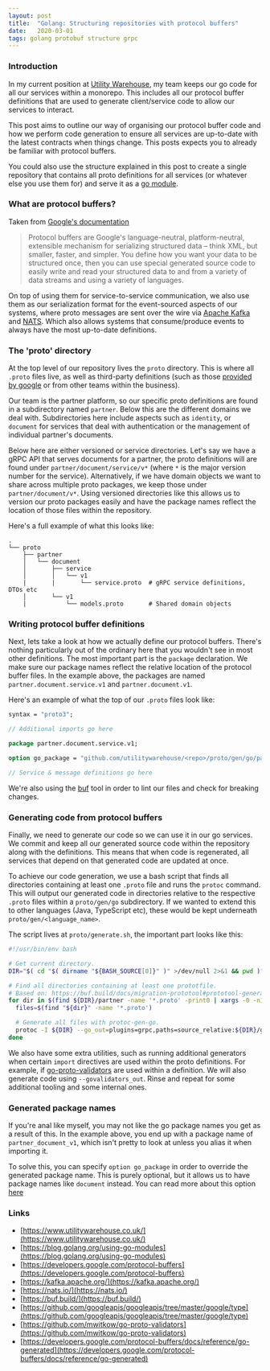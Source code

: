 ```yaml
---
layout: post
title:  "Golang: Structuring repositories with protocol buffers"
date:   2020-03-01
tags: golang protobuf structure grpc
---
```


### Introduction

In my current position at [Utility Warehouse](https://www.utilitywarehouse.co.uk/), my team keeps our go code for all 
our services within a monorepo. This includes all our protocol buffer definitions that are used to generate client/service 
code to allow our services to interact.

This post aims to outline our way of organising our protocol buffer code and how we perform code generation to ensure all
services are up-to-date with the latest contracts when things change. This posts expects you to already be familiar with
protocol buffers.

You could also use the structure explained in this post to create a single repository that contains all proto definitions 
for all services (or whatever else you use them for) and serve it as a [go module](https://blog.golang.org/using-go-modules). 

### What are protocol buffers?

Taken from [Google's documentation](https://developers.google.com/protocol-buffers)

>Protocol buffers are Google's language-neutral, platform-neutral, extensible mechanism for serializing structured data 
– think XML, but smaller, faster, and simpler. You define how you want your data to be structured once, then you can 
use special generated source code to easily write and read your structured data to and from a variety of data streams 
and using a variety of languages.

On top of using them for service-to-service communication, we also use them as our serialization format for
the event-sourced aspects of our systems, where proto messages are sent over the wire via 
[Apache Kafka](https://kafka.apache.org/) and [NATS](https://nats.io/). Which also allows systems that consume/produce
events to always have the most up-to-date definitions.

### The 'proto' directory

At the top level of our repository lives the `proto` directory. This is where all `.proto` files live, as well as 
third-party definitions (such as those [provided by google](https://github.com/googleapis/googleapis/tree/master/google/type) 
or from other teams within the business).

Our team is the partner platform, so our specific proto definitions are found in a subdirectory named `partner`. Below 
this are the different domains we deal with. Subdirectories here include aspects such as `identity`, or `document` for 
services that deal with authentication or the management of individual partner's documents.

Below here are either versioned or service directories. Let's say we have a gRPC API that serves documents for a partner,
the proto definitions will are found under `partner/document/service/v*` (where `*` is the major version number for the 
service). Alternatively, if we have domain objects we want to share across multiple proto packages, we keep those under 
`partner/document/v*`. Using versioned directories like this allows us to version our proto packages easily and have the 
package names reflect the location of those files within the repository.

Here's a full example of what this looks like:

```
.
└── proto
    ├── partner
    │   └── document
    │       ├── service
    │       │   └── v1
    |       |       └── service.proto  # gRPC service definitions, DTOs etc
    │       └── v1
    |           └── models.proto       # Shared domain objects
```

### Writing protocol buffer definitions

Next, lets take a look at how we actually define our protocol buffers. There's nothing particularly out of the ordinary 
here that you wouldn't see in most other definitions. The most important part is the `package` declaration. We make sure
our package names reflect the relative location of the protocol buffer files. In the example above, the packages are named
`partner.document.service.v1` and `partner.document.v1`.

Here's an example of what the top of our `.proto` files look like:

```proto
syntax = "proto3";

// Additional imports go here

package partner.document.service.v1;

option go_package = "github.com/utilitywarehouse/<repo>/proto/gen/go/partner/document/service/v1;document";

// Service & message definitions go here
```

We're also using the [buf](https://buf.build/) tool in order to lint our files and check for breaking changes.

### Generating code from protocol buffers

Finally, we need to generate our code so we can use it in our go services. We commit and keep all our generated source 
code within the repository along with the definitions. This means that when code is regenerated, all services that 
depend on that generated code are updated at once.

To achieve our code generation, we use a bash script that finds all directories containing at least one `.proto` file
and runs the `protoc` command. This will output our generated code in directories relative to the respective `.proto` 
files within a `proto/gen/go` subdirectory. If we wanted to extend this to other languages (Java, TypeScript etc), these 
would be kept underneath `proto/gen/<language_name>`.

The script lives at `proto/generate.sh`, the important part looks like this:

```bash
#!/usr/bin/env bash

# Get current directory.
DIR="$( cd "$( dirname "${BASH_SOURCE[0]}" )" >/dev/null 2>&1 && pwd )"

# Find all directories containing at least one prototfile.
# Based on: https://buf.build/docs/migration-prototool#prototool-generate.
for dir in $(find ${DIR}/partner -name '*.proto' -print0 | xargs -0 -n1 dirname | sort | uniq); do
  files=$(find "${dir}" -name '*.proto')

  # Generate all files with protoc-gen-go.
  protoc -I ${DIR} --go_out=plugins=grpc,paths=source_relative:${DIR}/gen/go ${files}
done
```

We also have some extra utilities, such as running additional generators when certain `import` directives are used within
the proto definitions. For example, if [go-proto-validators](https://github.com/mwitkow/go-proto-validators) are used 
within a definition. We will also generate code using `--govalidators_out`. Rinse and repeat for some additional tooling 
and some internal ones.

### Generated package names

If you're anal like myself, you may not like the go package names you get as a result of this. In the example above, you 
end up with a package name of `partner_document_v1`, which isn't pretty to look at unless you alias it when importing it.

To solve this, you can specify `option go_package` in order to override the generated package name. This is purely 
optional, but it allows us to have package names like `document` instead. You can read more about this option
[here](https://developers.google.com/protocol-buffers/docs/reference/go-generated)

### Links

* [https://www.utilitywarehouse.co.uk/](https://www.utilitywarehouse.co.uk/)
* [https://blog.golang.org/using-go-modules](https://blog.golang.org/using-go-modules)
* [https://developers.google.com/protocol-buffers](https://developers.google.com/protocol-buffers)
* [https://kafka.apache.org/](https://kafka.apache.org/)
* [https://nats.io/](https://nats.io/)
* [https://buf.build/](https://buf.build/)
* [https://github.com/googleapis/googleapis/tree/master/google/type](https://github.com/googleapis/googleapis/tree/master/google/type)
* [https://github.com/mwitkow/go-proto-validators](https://github.com/mwitkow/go-proto-validators)
* [https://developers.google.com/protocol-buffers/docs/reference/go-generated](https://developers.google.com/protocol-buffers/docs/reference/go-generated)
